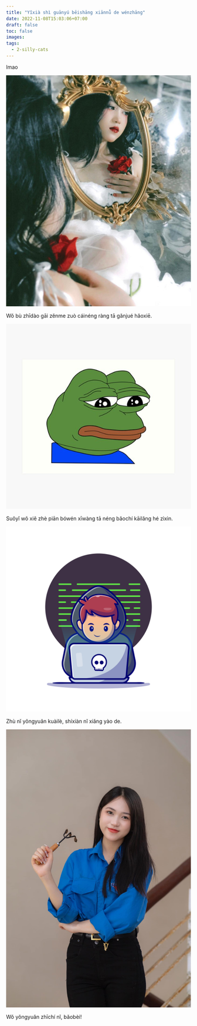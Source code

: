 ```yaml
---
title: "Yǐxià shì guānyú bēishāng xiānnǚ de wénzhāng"
date: 2022-11-08T15:03:06+07:00
draft: false
toc: false
images:
tags:
  - 2-silly-cats
---
```


lmao

![XianNu](/posts/cats/xiannu.png)

Wǒ bù zhīdào gāi zěnme zuò cáinéng ràng tā gǎnjué hǎoxiē.

![xin loi](/posts/cats/xinloi.png)

Suǒyǐ wǒ xiě zhè piān bówén xīwàng tā néng bǎochí kāilǎng hé zìxìn.

![coding](/posts/cats/coding.png)

Zhù nǐ yǒngyuǎn kuàilè, shíxiàn nǐ xiǎng yào de.

![vuive](/posts/cats/vuive.png)

Wǒ yǒngyuǎn zhīchí nǐ, bǎobèi!
